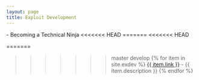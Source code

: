```yaml
---
layout: page
title: Exploit Development
---
```


<p style="display:inline">- Becoming a Technical Ninja</p>
<<<<<<< HEAD
=======
<<<<<<< HEAD

=======
>>>>>>> master
>>>>>>> develop
{% for item in site.exdev %}
  <a href="{{ item.url }}">{{ item.link }}</a> - {{ item.description }}
{% endfor %}
